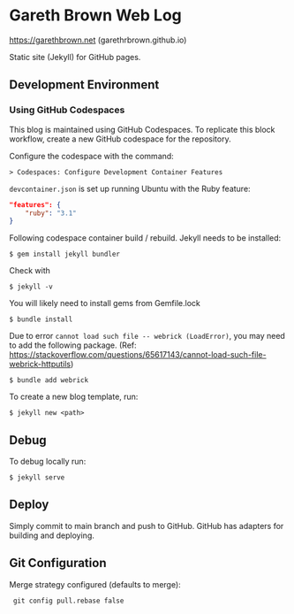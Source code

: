 # Gareth Brown Web Log 

https://garethbrown.net (garethrbrown.github.io)

Static site (Jekyll) for GitHub pages. 

## Development Environment

### Using GitHub Codespaces

This blog is maintained using GitHub Codespaces. To replicate this block workflow, create a new GitHub codespace for the repository.

Configure the codespace with the command:

`> Codespaces: Configure Development Container Features`

`devcontainer.json` is set up running Ubuntu with the Ruby feature:

```json
"features": {
    "ruby": "3.1"
}
```

Following codespace container build / rebuild. Jekyll needs to be installed:

```
$ gem install jekyll bundler
```

Check with

```
$ jekyll -v
```

You will likely need to install gems from Gemfile.lock

```
$ bundle install
```

Due to error `cannot load such file -- webrick (LoadError)`, you may need to add the following package. (Ref: https://stackoverflow.com/questions/65617143/cannot-load-such-file-webrick-httputils)

```
$ bundle add webrick
```

To create a new blog template, run:

```
$ jekyll new <path>
```

## Debug

To debug locally run:

```
$ jekyll serve
```

## Deploy

Simply commit to main branch and push to GitHub. GitHub has adapters for building and deploying.

## Git Configuration

Merge strategy configured (defaults to merge):

```
 git config pull.rebase false 
```